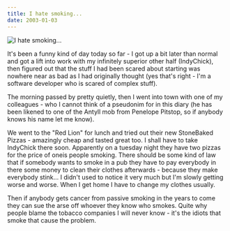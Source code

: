 ```yaml
---
title: I hate smoking...
date: 2003-01-03
---
```


![I hate smoking...](https://source.unsplash.com/LuQ2ex5HY3c/1600x900)

It's been a funny kind of day today so far - I got up a bit later than normal and got a lift into work with my infinitely superior other half (IndyChick), then figured out that the stuff I had been scared about starting was nowhere near as bad as I had originally thought (yes that's right - I'm a software developer who is scared of complex stuff).

The morning passed by pretty quietly, then I went into town with one of my colleagues - who I cannot think of a pseudonim for in this diary (he has been likened to one of the Antyll mob from Penelope Pitstop, so if anybody knows his name let me know).

We went to the "Red Lion" for lunch and tried out their new StoneBaked Pizzas - amazingly cheap and tasted great too. I shall have to take IndyChick there soon. Apparently on a tuesday night they have two pizzas for the price of oneis people smoking. There should be some kind of law that if somebody wants to smoke in a pub they have to pay everybody in there some money to clean their clothes afterwards - because they make everybody stink... I didn't used to notice it very much but I'm slowly getting worse and worse. When I get home I have to change my clothes usually.

Then if anybody gets cancer from passive smoking in the years to come they can sue the arse off whoever they know who smokes. Quite why people blame the tobacco companies I will never know - it's the idiots that smoke that cause the problem.